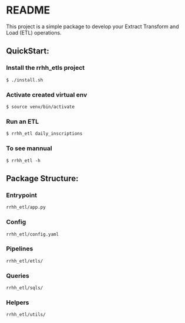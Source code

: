 # README

This project is a simple package to develop your Extract Transform and Load (ETL) operations.

## QuickStart:

### Install the rrhh_etls project
`$ ./install.sh`

### Activate created virtual env
`$ source venv/bin/activate`

### Run an ETL 
`$ rrhh_etl daily_inscriptions`

### To see mannual
`$ rrhh_etl -h`

## Package Structure:

### Entrypoint 
    rrhh_etl/app.py

### Config
    rrhh_etl/config.yaml

### Pipelines
    rrhh_etl/etls/

### Queries
    rrhh_etl/sqls/

### Helpers
    rrhh_etl/utils/

